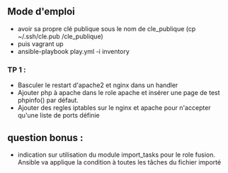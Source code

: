 ## Mode d'emploi

  * avoir sa propre clé publique sous le nom de cle_publique (cp ~/.ssh/cle.pub /cle_publique)
  * puis vagrant up 
  * ansible-playbook play.yml -i inventory

### TP 1 :

 * Basculer le restart d'apache2 et nginx dans un handler
 * Ajouter php à apache dans le role apache et insérer une page de test phpinfo() par défaut.
 * Ajouter des regles iptables sur le nginx et apache pour n'accepter qu'une liste de ports définie

## question bonus :

 * indication sur utilisation du module import_tasks pour le role fusion. Ansible va applique la condition à toutes les tâches du fichier importé
